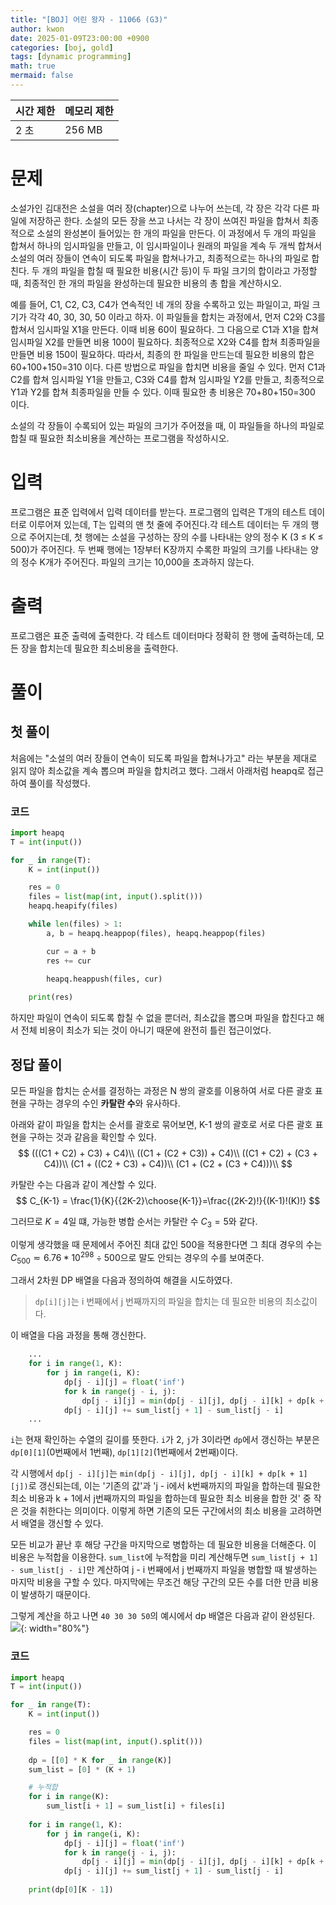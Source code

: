 ```yaml
---
title: "[BOJ] 어린 왕자 - 11066 (G3)"
author: kwon
date: 2025-01-09T23:00:00 +0900
categories: [boj, gold]
tags: [dynamic programming]
math: true
mermaid: false
---
```


| 시간 제한 | 메모리 제한 |
| --- | --- |
| 2 초 | 256 MB |

# 문제
소설가인 김대전은 소설을 여러 장(chapter)으로 나누어 쓰는데, 각 장은 각각 다른 파일에 저장하곤 한다. 소설의 모든 장을 쓰고 나서는 각 장이 쓰여진 파일을 합쳐서 최종적으로 소설의 완성본이 들어있는 한 개의 파일을 만든다. 이 과정에서 두 개의 파일을 합쳐서 하나의 임시파일을 만들고, 이 임시파일이나 원래의 파일을 계속 두 개씩 합쳐서 소설의 여러 장들이 연속이 되도록 파일을 합쳐나가고, 최종적으로는 하나의 파일로 합친다. 두 개의 파일을 합칠 때 필요한 비용(시간 등)이 두 파일 크기의 합이라고 가정할 때, 최종적인 한 개의 파일을 완성하는데 필요한 비용의 총 합을 계산하시오.

예를 들어, C1, C2, C3, C4가 연속적인 네 개의 장을 수록하고 있는 파일이고, 파일 크기가 각각 40, 30, 30, 50 이라고 하자. 이 파일들을 합치는 과정에서, 먼저 C2와 C3를 합쳐서 임시파일 X1을 만든다. 이때 비용 60이 필요하다. 그 다음으로 C1과 X1을 합쳐 임시파일 X2를 만들면 비용 100이 필요하다. 최종적으로 X2와 C4를 합쳐 최종파일을 만들면 비용 150이 필요하다. 따라서, 최종의 한 파일을 만드는데 필요한 비용의 합은 60+100+150=310 이다. 다른 방법으로 파일을 합치면 비용을 줄일 수 있다. 먼저 C1과 C2를 합쳐 임시파일 Y1을 만들고, C3와 C4를 합쳐 임시파일 Y2를 만들고, 최종적으로 Y1과 Y2를 합쳐 최종파일을 만들 수 있다. 이때 필요한 총 비용은 70+80+150=300 이다.

소설의 각 장들이 수록되어 있는 파일의 크기가 주어졌을 때, 이 파일들을 하나의 파일로 합칠 때 필요한 최소비용을 계산하는 프로그램을 작성하시오.

# 입력
프로그램은 표준 입력에서 입력 데이터를 받는다. 프로그램의 입력은 T개의 테스트 데이터로 이루어져 있는데, T는 입력의 맨 첫 줄에 주어진다.각 테스트 데이터는 두 개의 행으로 주어지는데, 첫 행에는 소설을 구성하는 장의 수를 나타내는 양의 정수 K (3 ≤ K ≤ 500)가 주어진다. 두 번째 행에는 1장부터 K장까지 수록한 파일의 크기를 나타내는 양의 정수 K개가 주어진다. 파일의 크기는 10,000을 초과하지 않는다.

# 출력
프로그램은 표준 출력에 출력한다. 각 테스트 데이터마다 정확히 한 행에 출력하는데, 모든 장을 합치는데 필요한 최소비용을 출력한다.

# 풀이

## 첫 풀이
처음에는 "소설의 여러 장들이 연속이 되도록 파일을 합쳐나가고" 라는 부분을 제대로 읽지 않아 최소값을 계속 뽑으며 파일을 합치려고 했다.
그래서 아래처럼 heapq로 접근하여 풀이를 작성했다.

### 코드
```py
import heapq
T = int(input())

for _ in range(T):
    K = int(input())

    res = 0
    files = list(map(int, input().split()))
    heapq.heapify(files)

    while len(files) > 1:
        a, b = heapq.heappop(files), heapq.heappop(files)

        cur = a + b
        res += cur

        heapq.heappush(files, cur)
    
    print(res)
```

하지만 파일이 연속이 되도록 합칠 수 없을 뿐더러, 최소값을 뽑으며 파일을 합친다고 해서 전체 비용이 최소가 되는 것이 아니기 때문에 완전히 틀린 접근이었다.

## 정답 풀이
모든 파일을 합치는 순서를 결정하는 과정은 N 쌍의 괄호를 이용하여 서로 다른 괄호 표현을 구하는 경우의 수인 **카탈란 수**와 유사하다.

아래와 같이 파일을 합치는 순서를 괄호로 묶어보면, K-1 쌍의 괄호로 서로 다른 괄호 표현을 구하는 것과 같음을 확인할 수 있다.
$$
(((C1 + C2) + C3) + C4)\\
((C1 + (C2 + C3)) + C4)\\
((C1 + C2) + (C3 + C4))\\
(C1 + ((C2 + C3) + C4))\\
(C1 + (C2 + (C3 + C4)))\\
$$

카탈란 수는 다음과 같이 계산할 수 있다.
$$
C_{K-1} = \frac{1}{K}{{2K-2}\choose{K-1}}=\frac{(2K-2)!}{(K-1)!(K)!}
$$

그러므로 $K=4$일 떄, 가능한 병합 순서는 카탈란 수 $C_3=5$와 같다.

이렇게 생각했을 때 문제에서 주어진 최대 값인 500을 적용한다면 그 최대 경우의 수는 $C_{500}\eqsim6.76*10^{298}\div500$으로 말도 안되는 경우의 수를 보여준다.

그래서 2차원 DP 배열을 다음과 정의하여 해결을 시도하였다.

> `dp[i][j]`는 i 번째에서 j 번째까지의 파일을 합치는 데 필요한 비용의 최소값이다.

이 배열을 다음 과정을 통해 갱신한다.

```py
    ...
    for i in range(1, K):
        for j in range(i, K):
            dp[j - i][j] = float('inf')
            for k in range(j - i, j):
                dp[j - i][j] = min(dp[j - i][j], dp[j - i][k] + dp[k + 1][j])
            dp[j - i][j] += sum_list[j + 1] - sum_list[j - i]
    ...
```
`i`는 현재 확인하는 수열의 길이를 뜻한다. `i`가 2, `j`가 3이라면 `dp`에서 갱신하는 부분은 `dp[0][1]`(0번째에서 1번째), `dp[1][2]`(1번째에서 2번째)이다.

각 시행에서 `dp[j - i][j]`는 `min(dp[j - i][j], dp[j - i][k] + dp[k + 1][j])`로 갱신되는데, 이는 '기존의 값'과 'j - i에서  k번째까지의 파일을 합하는데 필요한 최소 비용과 k + 1에서 j번째까지의 파일을 합하는데 필요한 최소 비용을 합한 것' 중 작은 것을 취한다는 의미이다. 이렇게 하면 기존의 모든 구간에서의 최소 비용을 고려하면서 배열을 갱신할 수 있다.

모든 비교가 끝난 후 해당 구간을 마지막으로 병합하는 데 필요한 비용을 더해준다. 이 비용은 누적합을 이용한다.
`sum_list`에 누적합을 미리 계산해두면 `sum_list[j + 1] - sum_list[j - i]`만 계산하여 j - i 번째에서 j 번째까지 파일을 병합할 때 발생하는 마지막 비용을 구할 수 있다. 마지막에는 무조건 해당 구간의 모든 수를 더한 만큼 비용이 발생하기 때문이다.

그렇게 계산을 하고 나면 `40 30 30 50`의 예시에서 dp 배열은 다음과 같이 완성된다.
![](/posting_imgs/boj_11066.png){: width="80%"}

### 코드

```python
import heapq
T = int(input())

for _ in range(T):
    K = int(input())

    res = 0
    files = list(map(int, input().split()))
    
    dp = [[0] * K for _ in range(K)]
    sum_list = [0] * (K + 1)

    # 누적합
    for i in range(K):
        sum_list[i + 1] = sum_list[i] + files[i]
    
    for i in range(1, K):
        for j in range(i, K):
            dp[j - i][j] = float('inf')
            for k in range(j - i, j):
                dp[j - i][j] = min(dp[j - i][j], dp[j - i][k] + dp[k + 1][j])
            dp[j - i][j] += sum_list[j + 1] - sum_list[j - i]
    
    print(dp[0][K - 1])
```